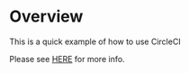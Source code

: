 # Overview
This is a quick example of how to use CircleCI

Please see [HERE](https://circleci.com/docs/2.0/hello-world/) for more info.
